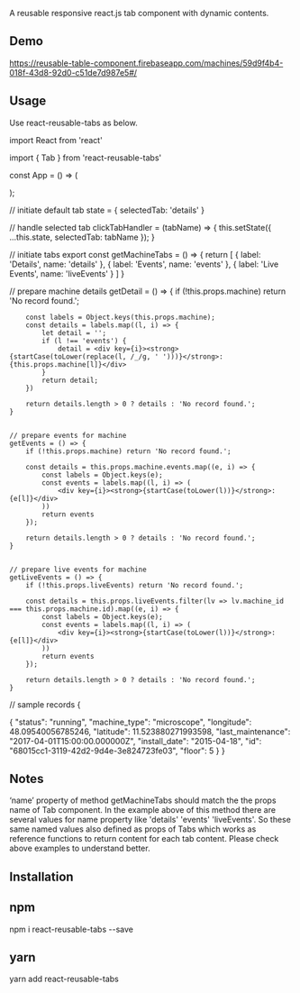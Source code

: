 A reusable responsive react.js tab component with dynamic contents.

## Demo
https://reusable-table-component.firebaseapp.com/machines/59d9f4b4-018f-43d8-92d0-c51de7d987e5#/

## Usage
Use react-reusable-tabs as below.

import React from 'react'

import { Tab } from 'react-reusable-tabs'


const App = () => (
    <div className="App">
<Tab
	tabTitle="Machine Details"
  	tabDescription="This tab for machine details"
  	tabLinks={getMachineTabs()}
 	selectedTab={this.state.selectedTab}
  	clickTab={this.clickTabHandler}
  	details={this.getDetail}
  	events={this.getEvents}
  	liveEvents={this.getLiveEvents}
	/>
);
	
// initiate default tab
state = {
  selectedTab: 'details'
}

// handle selected tab
clickTabHandler = (tabName) => {
	this.setState({
      ...this.state,
      selectedTab: tabName
   });
}

// initiate tabs
export const getMachineTabs = () => {
    return [
        { label: 'Details', name: 'details' },
        { label: 'Events', name: 'events' },
        { label: 'Live Events', name: 'liveEvents' }
    ]
}

// prepare machine details
    getDetail = () => {
        if (!this.props.machine) return 'No record found.';

        const labels = Object.keys(this.props.machine);
        const details = labels.map((l, i) => {
            let detail = '';
            if (l !== 'events') {
                detail = <div key={i}><strong>{startCase(toLower(replace(l, /_/g, ' ')))}</strong>: {this.props.machine[l]}</div>
            }
            return detail;
        })

        return details.length > 0 ? details : 'No record found.';
    }
    

    // prepare events for machine
    getEvents = () => {
        if (!this.props.machine) return 'No record found.';

        const details = this.props.machine.events.map((e, i) => {
            const labels = Object.keys(e);
            const events = labels.map((l, i) => (
                <div key={i}><strong>{startCase(toLower(l))}</strong>: {e[l]}</div>
            ))
            return events
        });

        return details.length > 0 ? details : 'No record found.';
    }
    

    // prepare live events for machine
    getLiveEvents = () => {
        if (!this.props.liveEvents) return 'No record found.';

        const details = this.props.liveEvents.filter(lv => lv.machine_id === this.props.machine.id).map((e, i) => {
            const labels = Object.keys(e);
            const events = labels.map((l, i) => (
                <div key={i}><strong>{startCase(toLower(l))}</strong>: {e[l]}</div>
            ))
            return events
        });

        return details.length > 0 ? details : 'No record found.';
    }
    
// sample records
{
	
{
			"status": "running",
			"machine_type": "microscope",
			"longitude": 48.09540056785246,
			"latitude": 11.523880271993598,
			"last_maintenance": "2017-04-01T15:00:00.000000Z",
			"install_date": "2015-04-18",
			"id": "68015cc1-3119-42d2-9d4e-3e824723fe03",
			"floor": 5
		}
}


## Notes

‘name’ property of method getMachineTabs should match the the props name of Tab component. In the example above of this method there are several values for name property like 'details' 'events' 'liveEvents'. So these same named values also defined as props of Tabs which works as reference functions to return content for each tab content. Please check above examples to understand better.

## Installation
## npm

npm i react-reusable-tabs --save

## yarn

yarn add react-reusable-tabs 
 
 
 


